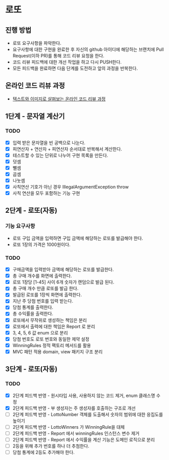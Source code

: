 # 로또
## 진행 방법
* 로또 요구사항을 파악한다.
* 요구사항에 대한 구현을 완료한 후 자신의 github 아이디에 해당하는 브랜치에 Pull Request(이하 PR)를 통해 코드 리뷰 요청을 한다.
* 코드 리뷰 피드백에 대한 개선 작업을 하고 다시 PUSH한다.
* 모든 피드백을 완료하면 다음 단계를 도전하고 앞의 과정을 반복한다.

## 온라인 코드 리뷰 과정
* [텍스트와 이미지로 살펴보는 온라인 코드 리뷰 과정](https://github.com/next-step/nextstep-docs/tree/master/codereview)

## 1단계 - 문자열 계산기

### TODO
- [x] 입력 받은 문자열을 빈 공백으로 나눈다.
- [x] 피연산자 + 연산자 + 피연산자 순서대로 반복해서 계산한다.
- [x] 테스트할 수 있는 단위로 나누어 구현 목록을 만든다. 
- [x] 덧셈 
- [x] 뺄셈 
- [x] 곱셈 
- [x] 나눗셈  
- [x] 사칙연산 기호가 아닌 경우 IllegalArgumentException throw 
- [x] 사칙 연산을 모두 포함하는 기능 구현

## 2단계 - 로또(자동)

### 기능 요구사항
- 로또 구입 금액을 입력하면 구입 금액에 해당하는 로또를 발급해야 한다.
- 로또 1장의 가격은 1000원이다.

### TODO
- [x] 구매금액을 입력받아 금액에 해당하는 로또를 발급한다.
- [x] 총 구매 개수를 화면에 출력한다.
- [x] 로또 1장당 [1-45] 사이 6개 숫자가 랜덤으로 발급 된다.
- [x] 총 구매 개수 만큼 로또를 발급 한다.
- [x] 발급된 로또를 1장씩 화면에 출력한다.
- [x] 지난 주 당첨 번호를 입력 받는다.
- [x] 당첨 통계를 출력한다.
- [x] 총 수익률을 출력한다.
- [x] 로또에서 무작위로 생성하는 책임은 분리
- [x] 로또에서 출력에 대한 책임은 Report 로 분리
- [x] 3, 4, 5, 6 값 enum 으로 분리
- [x] 당첨 번호도 로또 번호와 동일한 제약 설정
- [x] WinningRules 정적 팩토리 메서드를 활용
- [x] MVC 패턴 적용 domain, view 패키지 구조 분리

## 3단계 - 로또(자동)

### TODO
- [x] 2단계 피드백 반영 - 원시타입 사용, 사용하지 않는 코드 제거, enum 클래스명 수정
- [x] 2단계 피드백 반영 - 부 생성자는 주 생성자를 호출하는 구조로 개선
- [ ] 2단계 피드백 반영 - LottoNumber 객체를 도출해서 숫자의 범위에 대한 응집도를 높이기 
- [ ] 2단계 피드백 반영 - LottoWinners 가 WinningRule을 대체
- [ ] 2단계 피드백 반영 - Report 에서 winningRules 인스턴스 변수 제거
- [ ] 2단계 피드백 반영 - Report 에서 수익률을 계산 기능은 도메인 로직으로 분리
- [ ] 2등을 위해 추가 번호를 하나 더 추첨한다.
- [ ] 당첨 통계에 2등도 추가해야 한다.
